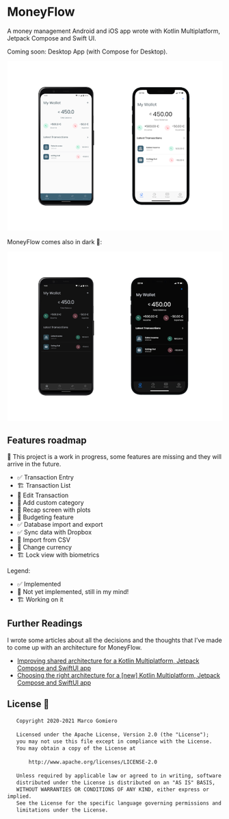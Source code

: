 # MoneyFlow
A money management Android and iOS app wrote with Kotlin Multiplatform, Jetpack Compose and Swift UI.

Coming soon: Desktop App (with Compose for Desktop).

<div align="center">
  <img src="image/money-flow-light.png">
</div>

MoneyFlow comes also in dark 🌃:

<div align="center">
  <img src="image/money-flow-dark.png">
</div>

## Features roadmap 

🚧 This project is a work in progress, some features are missing and they will arrive in the future.

- ✅ Transaction Entry
- 🏗 Transaction List 
- 💭 Edit Transaction
- 💭 Add custom category
- 💭 Recap screen with plots 
- 💭 Budgeting feature  
- ✅ Database import and export
- ✅ Sync data with Dropbox
- 💭 Import from CSV
- 💭 Change currency
- 🏗 Lock view with biometrics

Legend:
- ✅ Implemented
- 💭 Not yet implemented, still in my mind!
- 🏗 Working on it

## Further Readings

I wrote some articles about all the decisions and the thoughts that I’ve made to come up with an architecture for MoneyFlow.

- [Improving shared architecture for a Kotlin Multiplatform, Jetpack Compose and SwiftUI app](https://www.marcogomiero.com/posts/2022/improved-kmm-shared-app-arch/)
- [Choosing the right architecture for a [new] Kotlin Multiplatform, Jetpack Compose and SwiftUI app](https://www.marcogomiero.com/posts/2020/kmm-shared-app-architecture/)

## License 📄

```
   Copyright 2020-2021 Marco Gomiero

   Licensed under the Apache License, Version 2.0 (the "License");
   you may not use this file except in compliance with the License.
   You may obtain a copy of the License at

       http://www.apache.org/licenses/LICENSE-2.0

   Unless required by applicable law or agreed to in writing, software
   distributed under the License is distributed on an "AS IS" BASIS,
   WITHOUT WARRANTIES OR CONDITIONS OF ANY KIND, either express or implied.
   See the License for the specific language governing permissions and
   limitations under the License.
```
